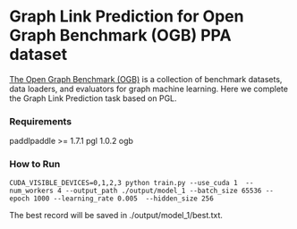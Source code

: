 # Graph Link Prediction for Open Graph Benchmark (OGB) PPA dataset

[The Open Graph Benchmark (OGB)](https://ogb.stanford.edu/) is a collection of benchmark datasets, data loaders, and evaluators for graph machine learning. Here we complete the Graph Link Prediction task based on PGL.


### Requirements

paddlpaddle >= 1.7.1
pgl 1.0.2
ogb

### How to Run

```
CUDA_VISIBLE_DEVICES=0,1,2,3 python train.py --use_cuda 1  --num_workers 4 --output_path ./output/model_1 --batch_size 65536 --epoch 1000 --learning_rate 0.005  --hidden_size 256 
```

The best record will be saved in ./output/model_1/best.txt.

